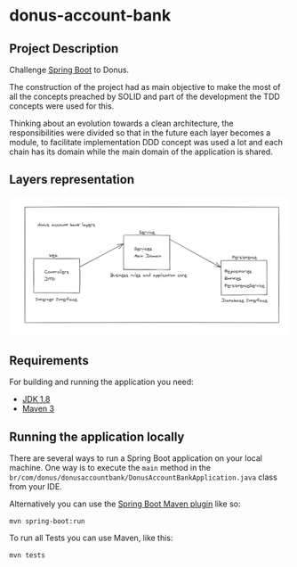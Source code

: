 # donus-account-bank

## Project Description
Challenge [Spring Boot](http://projects.spring.io/spring-boot/) to Donus.

The construction of the project had as main objective to make the most of all the concepts preached by SOLID and part of the development the TDD concepts were used for this.

Thinking about an evolution towards a clean architecture, the responsibilities were divided so that in the future each layer becomes a module, to facilitate implementation DDD concept was used a lot and each chain has its domain while the main domain of the application is shared.

## Layers representation
![img.png](img.png)

## Requirements

For building and running the application you need:

- [JDK 1.8](http://www.oracle.com/technetwork/java/javase/downloads/jdk8-downloads-2133151.html)
- [Maven 3](https://maven.apache.org)

## Running the application locally

There are several ways to run a Spring Boot application on your local machine. One way is to execute the `main` method in the `br/com/donus/donusaccountbank/DonusAccountBankApplication.java` class from your IDE.

Alternatively you can use the [Spring Boot Maven plugin](https://docs.spring.io/spring-boot/docs/current/reference/html/build-tool-plugins-maven-plugin.html) like so:

```shell
mvn spring-boot:run
```
To run all Tests you can use Maven, like this:
```shell
mvn tests
```
